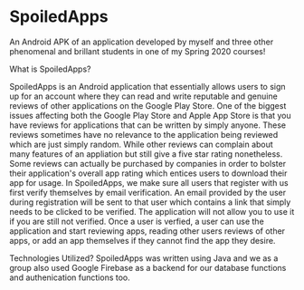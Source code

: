 # SpoiledApps
An Android APK of an application developed by myself and three other phenomenal and brillant students in one of my Spring 2020 courses!

What is SpoiledApps?

SpoiledApps is an Android application that essentially allows users to sign up for an account where they can read and write reputable and genuine reviews of other applications on the Google Play Store. One of the biggest issues affecting both the Google Play Store and Apple App Store is that you have reviews for applications that can be written by simply anyone. These reviews sometimes have no relevance to the application being reviewed which are just simply random. While other reviews can complain about many features of an appliation but still give a five star rating nonetheless. Some reviews can actually be purchased by companies in order to bolster their application's overall app rating which entices users to download their app for usage. In SpoiledApps, we make sure all users that register with us first verify themselves by email verification. An email provided by the user during registration will be sent to that user which contains a link that simply needs to be clicked to be verified. The application will not allow you to use it if you are still not verified. Once a user is verfied, a user can use the application and start reviewing apps, reading other users reviews of other apps, or add an app themselves if they cannot find the app they desire. 

Technologies Utilized?
SpoiledApps was written using Java and we as a group also used Google Firebase as a backend for our database functions and authenication functions too.
